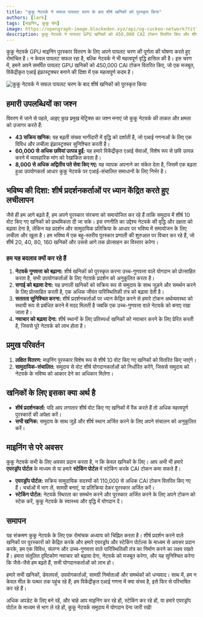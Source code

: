 ```yaml
---
title: "कुकू नेटवर्क ने सफल पायलट चरण के बाद शीर्ष खनिकों को पुरस्कृत किया"
authors: [lark]
tags: [माइनिंग, कुकू चेन]
image: https://opengraph-image.blockeden.xyz/api/og-cuckoo-network?title=कुकू नेटवर्क ने सफल पायलट चरण के बाद शीर्ष खनिकों को पुरस्कृत किया
description: कुकू नेटवर्क ने पायलट GPU खनिकों को 450,000 CAI टोकन वितरित किए और शीर्ष वोट किए गए खनिकों पर ध्यान केंद्रित करने वाली एक नई पुरस्कार प्रणाली की शुरुआत की। जानें कि ये बदलाव विकेंद्रीकृत एआई माइनिंग के भविष्य को कैसे आकार देंगे।
---
```


कुकू नेटवर्क GPU माइनिंग पुरस्कार वितरण के लिए अपने पायलट चरण की पूर्णता की घोषणा करते हुए रोमांचित है। न केवल पायलट सफल रहा है, बल्कि नेटवर्क ने भी महत्वपूर्ण वृद्धि हासिल की है। इस चरण में, हमने अपने समर्पित पायलट GPU खनिकों को 450,000 CAI टोकन वितरित किए, जो एक मजबूत, विकेंद्रीकृत एआई इंफ्रास्ट्रक्चर बनाने की दिशा में एक महत्वपूर्ण कदम है।

![कुकू नेटवर्क ने सफल पायलट चरण के बाद शीर्ष खनिकों को पुरस्कृत किया](https://cuckoo-network.b-cdn.net/2024-09-02-cuckoo-network-rewards-top-gpu-miners-after-successful-pilot.webp "कुकू नेटवर्क ने सफल पायलट चरण के बाद शीर्ष खनिकों को पुरस्कृत किया")

## हमारी उपलब्धियों का जश्न

विवरण में जाने से पहले, आइए कुछ प्रमुख मेट्रिक्स का जश्न मनाएं जो कुकू नेटवर्क की ताकत और क्षमता को उजागर करते हैं:

- **43 सक्रिय खनिक:** यह बढ़ती संख्या भागीदारी में वृद्धि को दर्शाती है, जो एआई गणनाओं के लिए एक विविध और लचीला इंफ्रास्ट्रक्चर सुनिश्चित करती है।
- **60,000 से अधिक छवियां उत्पन्न हुईं:** यह हमारे विकेंद्रीकृत एआई सेवाओं, विशेष रूप से छवि उत्पन्न करने में व्यावहारिक मांग को रेखांकित करता है।
- **8,000 से अधिक अद्वितीय पते सेवा किए गए:** यह व्यापक अपनाने का संकेत देता है, जिसमें एक बढ़ता हुआ उपयोगकर्ता आधार कुकू नेटवर्क पर एआई-संचालित समाधानों के लिए निर्भर है।

## भविष्य की दिशा: शीर्ष प्रदर्शनकर्ताओं पर ध्यान केंद्रित करते हुए लचीलापन

जैसे ही हम आगे बढ़ते हैं, हम अपने पुरस्कार संरचना को समायोजित कर रहे हैं ताकि समुदाय में शीर्ष 10 वोट किए गए खनिकों को प्राथमिकता दी जा सके। इस रणनीति का उद्देश्य नेटवर्क की वृद्धि और दक्षता को बढ़ावा देना है, लेकिन यह प्रदर्शन और सामुदायिक प्रतिक्रिया के आधार पर भविष्य में समायोजन के लिए लचीला और खुला है। हम भविष्य में एक बहु-स्तरीय पुरस्कार प्रणाली की शुरुआत पर विचार कर रहे हैं, जो शीर्ष 20, 40, 80, 160 खनिकों और उससे आगे तक प्रोत्साहन का विस्तार करेगा।

### हम यह बदलाव क्यों कर रहे हैं

1. **नेटवर्क गुणवत्ता को बढ़ाना:** शीर्ष खनिकों को पुरस्कृत करना उच्च-गुणवत्ता वाले योगदान को प्रोत्साहित करता है, सभी उपयोगकर्ताओं के लिए नेटवर्क प्रदर्शन को अनुकूलित करता है।
2. **सगाई को बढ़ावा देना:** यह प्रणाली खनिकों को सक्रिय रूप से समुदाय के साथ जुड़ने और समर्थन करने के लिए प्रोत्साहित करती है, एक अधिक जीवंत पारिस्थितिकी तंत्र को बढ़ावा देती है।
3. **सततता सुनिश्चित करना:** शीर्ष प्रदर्शनकर्ताओं पर ध्यान केंद्रित करने से हमारे टोकन अर्थव्यवस्था को स्थायी रूप से प्रबंधित करने में मदद मिलती है जबकि एक उच्च-गुणवत्ता वाले नेटवर्क को बनाए रखा जाता है।
4. **नवाचार को बढ़ावा देना:** शीर्ष स्थानों के लिए प्रतिस्पर्धा खनिकों को नवाचार करने के लिए प्रेरित करती है, जिससे पूरे नेटवर्क को लाभ होता है।

## प्रमुख परिवर्तन

1. **लक्षित वितरण:** माइनिंग पुरस्कार विशेष रूप से शीर्ष 10 वोट किए गए खनिकों को वितरित किए जाएंगे।
2. **सामुदायिक-संचालित:** समुदाय से वोट शीर्ष योगदानकर्ताओं को निर्धारित करेंगे, जिससे समुदाय को नेटवर्क के भविष्य को आकार देने का अधिकार मिलेगा।

## खनिकों के लिए इसका क्या अर्थ है

- **शीर्ष प्रदर्शनकर्ता:** यदि आप लगातार शीर्ष वोट किए गए खनिकों में रैंक करते हैं तो अधिक महत्वपूर्ण पुरस्कारों की अपेक्षा करें।
- **सभी खनिक:** समुदाय के साथ जुड़ें और शीर्ष स्थान अर्जित करने के लिए अपने संचालन को अनुकूलित करें।

## माइनिंग से परे अवसर

कुकू नेटवर्क सभी के लिए अवसर प्रदान करता है, न कि केवल खनिकों के लिए। आप अभी भी हमारे **एयरड्रॉप पोर्टल** के माध्यम से या हमारे **स्टेकिंग पोर्टल** में स्टेकिंग करके CAI टोकन कमा सकते हैं।

- **एयरड्रॉप पोर्टल:** सक्रिय सामुदायिक सदस्यों को 110,000 से अधिक CAI टोकन वितरित किए गए हैं। चर्चाओं में भाग लें, सामग्री बनाएं, या प्रतिक्रिया देकर पुरस्कार अर्जित करें।
- **स्टेकिंग पोर्टल:** नेटवर्क स्थिरता का समर्थन करने और पुरस्कार अर्जित करने के लिए अपने टोकन को स्टेक करें, कुकू नेटवर्क के स्वास्थ्य और वृद्धि में योगदान दें।

## समापन

यह संक्रमण कुकू नेटवर्क के लिए एक रोमांचक अध्याय को चिह्नित करता है। शीर्ष प्रदर्शन करने वाले खनिकों पर पुरस्कारों को केंद्रित करके और हमारे एयरड्रॉप और स्टेकिंग पोर्टल्स के माध्यम से अवसर प्रदान करके, हम एक विविध, संलग्न और उच्च-गुणवत्ता वाले पारिस्थितिकी तंत्र का निर्माण करने का लक्ष्य रखते हैं। हमारा संतुलित दृष्टिकोण नवाचार को बढ़ावा देगा, नेटवर्क को मजबूत करेगा, और यह सुनिश्चित करेगा कि जैसे-जैसे हम बढ़ते हैं, सभी योगदानकर्ताओं को लाभ हो।

हमारे सभी खनिकों, डेवलपर्स, उपयोगकर्ताओं, सामग्री निर्माताओं और समर्थकों को धन्यवाद। साथ में, हम न केवल मील के पत्थर तक पहुंच रहे हैं; हम विकेंद्रीकृत एआई गणना में क्या संभव है, इसे फिर से परिभाषित कर रहे हैं।

अधिक अपडेट के लिए बने रहें, और चाहे आप माइनिंग कर रहे हों, स्टेकिंग कर रहे हों, या हमारे एयरड्रॉप पोर्टल के माध्यम से भाग ले रहे हों, कुकू नेटवर्क समुदाय में योगदान देना जारी रखें!
